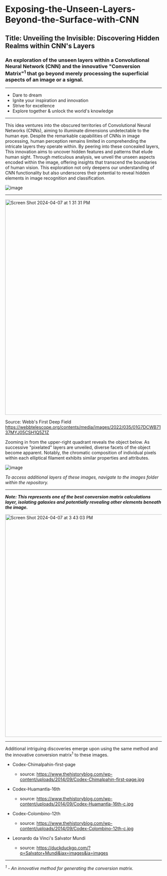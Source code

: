 # Exposing-the-Unseen-Layers-Beyond-the-Surface-with-CNN
## Title: Unveiling the Invisible: Discovering Hidden Realms within CNN's Layers
### An exploration of the unseen layers within a Convolutional Neural Network (CNN) and the innovative "Conversion Matrix"<sup>1</sup> that go beyond merely processing the superficial aspects of an image or a signal. 

-----------------------------------

- Dare to dream
- Ignite your inspiration and innovation
- Strive for excellence
- Explore together & unlock the world's knowledge

-----------------------------------

This idea ventures into the obscured territories of Convolutional Neural Networks (CNNs), aiming to illuminate dimensions undetectable to the human eye. Despite the remarkable capabilities of CNNs in image processing, human perception remains limited in comprehending the intricate layers they operate within. By peering into these concealed layers, This innovation aims to uncover hidden features and patterns that elude human sight. Through meticulous analysis, we unveil the unseen aspects encoded within the image, offering insights that transcend the boundaries of human vision. This exploration not only deepens our understanding of CNN functionality but also underscores their potential to reveal hidden elements in image recognition and classification.

![image](https://github.com/ubc-tuehoang/Exposing-the-Unseen-Layers-Beyond-the-Surface-with-CNN/assets/86985864/570c40a9-81b7-4474-bb27-5d61aa75486c)


-----------------------------------

<img width="693" alt="Screen Shot 2024-04-07 at 1 31 31 PM" src="https://github.com/ubc-tuehoang/Exposing-the-Unseen-Layers-Beyond-the-Surface-with-CNN/assets/86985864/dcdaa3bc-12a2-4bf7-8d8c-fc2fa5ea73dd">

Source: Webb's First Deep Field https://webbtelescope.org/contents/media/images/2022/035/01G7DCWB7137MYJ05CSH1Q5Z1Z 


Zooming in from the upper-right quadrant reveals the object below. As successive "pixelated" layers are unveiled, diverse facets of the object become apparent. Notably, the chromatic composition of individual pixels within each elliptical filament exhibits similar properties and attributes.


![image](https://github.com/ubc-tuehoang/Exposing-the-Unseen-Layers-Beyond-the-Surface-with-CNN/assets/86985864/fcea0060-c516-488f-8b78-9a1802768537)

_To access additional layers of these images, navigate to the images folder within the repository._

-----------------------------------

***Note: This represents one of the best conversion matrix calculations layer, isolating galaxies and potentially revealing other elements beneath the image.***


<img width="716" alt="Screen Shot 2024-04-07 at 3 43 03 PM" src="https://github.com/ubc-tuehoang/Exposing-the-Unseen-Layers-Beyond-the-Surface-with-CNN/assets/86985864/fc365c63-4886-4251-abc0-16e824fa5d20">



--------------------------------------

Additional intriguing discoveries emerge upon using the same method and the innovative conversion matrix<sup>1</sup> to these images. 


- Codex-Chimalpahin-first-page
   - source: https://www.thehistoryblog.com/wp-content/uploads/2014/09/Codex-Chimalpahin-first-page.jpg 

- Codex-Huamantla-16th
   - source: https://www.thehistoryblog.com/wp-content/uploads/2014/09/Codex-Huamantla-16th-c.jpg
 
- Codex-Colombino-12th
   - source: https://www.thehistoryblog.com/wp-content/uploads/2014/09/Codex-Colombino-12th-c.jpg

- Leonardo da Vinci's Salvator Mundi
   - source: https://duckduckgo.com/?q=Salvator+Mundi&iax=images&ia=images


----------------------------------------

_<sup>1</sup> - An innovative method for generating the conversion matrix._


